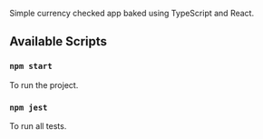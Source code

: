 Simple currency checked app baked using TypeScript and React.

## Available Scripts

### `npm start`

To run the project.

### `npm jest`

To run all tests.